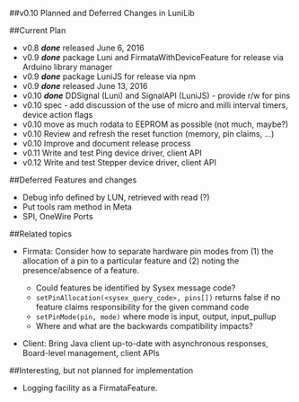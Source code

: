 ##v0.10 Planned and Deferred Changes in LuniLib

##Current Plan

* v0.8 ***done*** released June 6, 2016
* v0.9 ***done*** package Luni and FirmataWithDeviceFeature for release via Arduino library manager
* v0.9 ***done*** package LuniJS for release via npm
* v0.9 ***done*** released June 13, 2016
* v0.10 ***done*** DDSignal (Luni) and SignalAPI (LuniJS) - provide r/w for pins
* v0.10 spec - add discussion of the use of micro and milli interval timers, device action flags
* v0.10 move as much rodata to EEPROM as possible (not much, maybe?)
* v0.10 Review and refresh the reset function (memory, pin claims, ...)
* v0.10 Improve and document release process
* v0.11 Write and test Ping device driver, client API
* v0.12 Write and test Stepper device driver, client API


##Deferred Features and changes

* Debug info defined by LUN, retrieved with read (?)
* Put tools ram method in Meta
* SPI, OneWire Ports

##Related topics

* Firmata: Consider how to separate hardware pin modes from (1) the allocation of a pin to a particular feature and (2) noting the presence/absence of a feature.
    * Could features be identified by Sysex message code?  
    * `setPinAllocation(<sysex_query_code>, pins[])` returns false if no feature claims responsibility for the given command code
    * `setPinMode(pin, mode)` where mode is input, output, input_pullup
    * Where and what are the backwards compatibility impacts?  

* Client: Bring Java client up-to-date with asynchronous responses, Board-level management, client APIs

##Interesting, but not planned for implementation

* Logging facility as a FirmataFeature.


